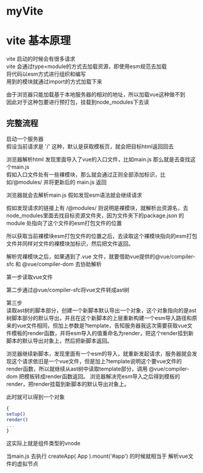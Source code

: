 # myVite
# vite 基本原理

vite 启动的时候会有很多请求  
vite 会通过type=module的方式去加载资源，即使用esm规范去加载  
将代码以esm方式进行组织和编写  
用到的模块就通过import的方式加载下来  

由于浏览器只能加载基于本地服务器的相对的地址，所以加载vue这种做不到  
因此对于这种包要进行预打包，挂载到node_modules下去读

## 完整流程
启动一个服务器  
假设当前请求是 '/' 这种，默认是获取模板页，就会把目标html返回回去  

浏览器解析html 发现里面导入了vue的入口文件，比如main.js
那么就是去查找这个main.js  
假如入口文件处有一些裸模块，那么就会通过正则全部添加标识，比如/@modules/ 并将更新后的 main.js 返回


浏览器就会去解析main.js 假如发现esm语法就会继续请求  


假如发现请求的链接上有 /@modules/ 则说明是裸模块，就解析出资源名，去node_modules里面去找目标资源文件夹，因为文件夹下的package.json 的module 处指向了这个文件的esm打包文件的位置


所以获取当前裸模块esm打包文件的位置之后，去读取这个裸模块指向的esm打包文件并同样对文件的裸模块加标识，然后把文件返回。  


解析完裸模块之后，如果遇到了.vue 文件，就要借助vue提供的@vue/compiler-sfc 和 @vue/compiler-dom 去协助解析


第一步读取vue文件


第二步通过@vue/compiler-sfc将vue文件转成ast树  

第三步  
  读取ast树的脚本部分，创建一个新脚本默认导出一个对象，这个对象指向的是ast树脚本部分的默认导出，并且在这个新脚本的上层重新构建一个esm导入路径和原来的vue文件相同，但加上参数是?template，告知服务器我这次需要获取vue文件模板的render函数，并将esm导入的值重命名为render，把这个render挂到新脚本的默认导出对象上，然后把新脚本返回。  
  
  浏览器继续新脚本，发现里面有一个esm的导入，就重新发起请求，服务器就会发现这个请求依旧是一个vue文件，但是加上?template说明这个要vue文件的render函数，所以就继续从ast树中读取template部分，调用 @vue/compiler-dom 把模板转成render函数返回。
  浏览器解决完esm导入之后得到模板的render，把render挂载到新脚本的默认导出对象上。  
  
  此时就可以得到一个对象 
```js
{
setup()
render()
...
}
```
这实际上就是组件类型的vnode  

当main.js 去执行
createApp(
    App
).mount('#app') 的时候就相当于 解析vue文件的虚拟节点


